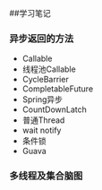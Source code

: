##学习笔记

### 异步返回的方法
- Callable
- 线程池Callable
- CycleBarrier
- CompletableFuture
- Spring异步
- CountDownLatch
- 普通Thread
- wait notify
- 条件锁
- Guava



### 多线程及集合脑图